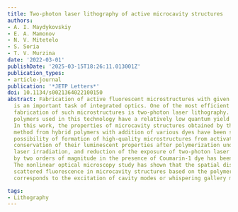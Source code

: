 ```yaml
---
title: Two-photon laser lithography of active microcavity structures
authors:
- A. I. Maydykovskiy
- E. A. Mamonov
- N. V. Mitetelo
- S. Soria
- T. V. Murzina
date: '2022-03-01'
publishDate: '2025-03-15T18:26:11.013001Z'
publication_types:
- article-journal
publication: '*JETP Letters*'
doi: 10.1134/s0021364022100150
abstract: Fabrication of active fluorescent microstructures with given parameters
  is an important task of integrated optics. One of the most efficient methods of
  fabrication of such microstructures is two-photon laser lithography. However, most
  polymers used in this technology have a relatively low quantum yield of fluorescence.
  In this work, the properties of microcavity structures obtained by the indicated
  method from hybrid polymers with addition of various dyes have been studied. The
  possibility of formation of high-quality microstructures from activated polymers,
  conservation of their luminescent properties after polymerization under intense
  laser irradiation, and reduction of the exposure of two-photon laser lithography
  by two orders of magnitude in the presence of Coumarin-1 dye has been demonstrated.
  The nonlinear optical microscopy study has shown that the spatial distribution of
  scattered fluorescence in microcavity structures based on the polymer with the dye
  corresponds to the excitation of cavity modes or whispering gallery modes.

tags:
- Lithography
---
```

